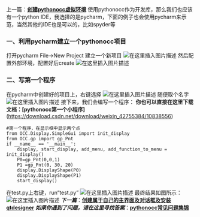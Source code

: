 上一篇：[**创建pythonocc虚拟环境**](https://blog.csdn.net/weixin_42755384/article/details/84138407)
使用pythonocc作为开发库，那么我们也应该有一个python IDE，我选择的是pycharm，下面的例子也会使用pycharm来示范，当然其他的IDE也是可以的，比如spyder等
### 一、利用pycharm建立一个pythonocc项目
打开pycharm
File->New Project 建立一个新项目
![在这里插入图片描述](https://img-blog.csdnimg.cn/20181209155051910.?x-oss-process=image/watermark,type_ZmFuZ3poZW5naGVpdGk,shadow_10,text_aHR0cHM6Ly9ibG9nLmNzZG4ubmV0L3dlaXhpbl80Mjc1NTM4NA==,size_16,color_FFFFFF,t_70)
然后配置外部环境，配置好后create
![在这里插入图片描述](https://img-blog.csdnimg.cn/20181209155623324.?x-oss-process=image/watermark,type_ZmFuZ3poZW5naGVpdGk,shadow_10,text_aHR0cHM6Ly9ibG9nLmNzZG4ubmV0L3dlaXhpbl80Mjc1NTM4NA==,size_16,color_FFFFFF,t_70)

### 二、写第一个程序
在pycharm中创建好的项目上，右键选择
![在这里插入图片描述](https://img-blog.csdnimg.cn/20181209160021725.?x-oss-process=image/watermark,type_ZmFuZ3poZW5naGVpdGk,shadow_10,text_aHR0cHM6Ly9ibG9nLmNzZG4ubmV0L3dlaXhpbl80Mjc1NTM4NA==,size_16,color_FFFFFF,t_70)
随便取个名字
![在这里插入图片描述](https://img-blog.csdnimg.cn/20181209160149792.)
接下来，我们会编写一个程序：
**你也可以直接在这里下载文档：[pythonocc第一个小程序]**(https://download.csdn.net/download/weixin_42755384/10838556)
```
#第一个程序，在显示框中显示两个点
from OCC.Display.SimpleGui import init_display
from OCC.gp import gp_Pnt
if __name__ == '__main__':
    display, start_display, add_menu, add_function_to_menu = init_display()
    P0=gp_Pnt(0,0,1)
    P1 =gp_Pnt(0, 30, 20)
    display.DisplayShape(P0)
    display.DisplayShape(P1)
    start_display()
```
在test.py上右键，run“test.py”
![在这里插入图片描述](https://img-blog.csdnimg.cn/201812091613052.?x-oss-process=image/watermark,type_ZmFuZ3poZW5naGVpdGk,shadow_10,text_aHR0cHM6Ly9ibG9nLmNzZG4ubmV0L3dlaXhpbl80Mjc1NTM4NA==,size_16,color_FFFFFF,t_70)
最终结果如图所示：![在这里插入图片描述](https://img-blog.csdnimg.cn/20181209161448659.?x-oss-process=image/watermark,type_ZmFuZ3poZW5naGVpdGk,shadow_10,text_aHR0cHM6Ly9ibG9nLmNzZG4ubmV0L3dlaXhpbl80Mjc1NTM4NA==,size_16,color_FFFFFF,t_70)
***下一篇***：[**创建属于自己的主界面及对话框及安装qtdesigner**](https://blog.csdn.net/weixin_42755384/article/details/84403098)
***如果你遇到了问题，请在这里寻找答案***：[**pythonocc常见问题集锦**](https://blog.csdn.net/weixin_42755384/article/details/84187626)
